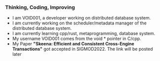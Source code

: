 ### Thinking, Coding, Improving
- I am VOID001, a developer working on distributed database system.
- I am currently working on the scheduler/metadata manager of the distributed database system.
- I am currently learning cpp/rust, metaprogramming, database system.
- My username VOID001 comes from the void * pointer in C/cpp.
- My Paper **"Skeena: Efficient and Consistent Cross-Engine Transactions"** got accepted in SIGMOD2022. The link will be posted later


<!--
**VOID001/VOID001** is a ✨ _special_ ✨ repository because its `README.md` (this file) appears on your GitHub profile.

Here are some ideas to get you started:

- 🔭 I’m currently working on ...
- 🌱 I’m currently learning ...
- 👯 I’m looking to collaborate on ...
- 🤔 I’m looking for help with ...
- 💬 Ask me about ...
- 📫 How to reach me: ...
- 😄 Pronouns: ...
- ⚡ Fun fact: ...
-->
